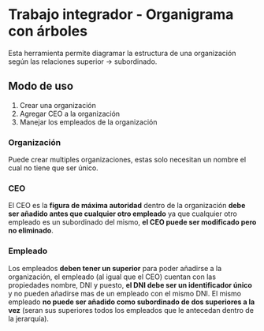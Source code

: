 # Trabajo integrador - Organigrama con árboles

Esta herramienta permite diagramar la estructura de una organización según las relaciones superior -> subordinado.

## Modo de uso
1. Crear una organización
2. Agregar CEO a la organización
3. Manejar los empleados de la organización

### Organización

Puede crear multiples organizaciones, estas solo necesitan un nombre el cual no tiene que ser único.

### CEO

El CEO es la **figura de máxima autoridad** dentro de la organización **debe ser añadido antes que cualquier otro empleado** ya que cualquier otro empleado es un subordinado del mismo, **el CEO puede ser modificado pero no eliminado**.

### Empleado

Los empleados **deben tener un superior** para poder añadirse a la organización, el empleado (al igual que el CEO) cuentan con las propiedades nombre, DNI y puesto, **el DNI debe ser un identificador único** y no pueden añadirse mas de un empleado con el mismo DNI. El mismo empleado **no puede ser añadido como subordinado de dos superiores a la vez** (seran sus superiores todos los empleados que le antecedan dentro de la jerarquía).